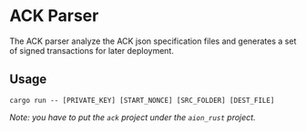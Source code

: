 # ACK Parser

The ACK parser analyze the ACK json specification files and generates a set of signed transactions for later deployment.


## Usage

```
cargo run -- [PRIVATE_KEY] [START_NONCE] [SRC_FOLDER] [DEST_FILE]
```

*Note: you have to put the `ack` project under the `aion_rust` project.*
